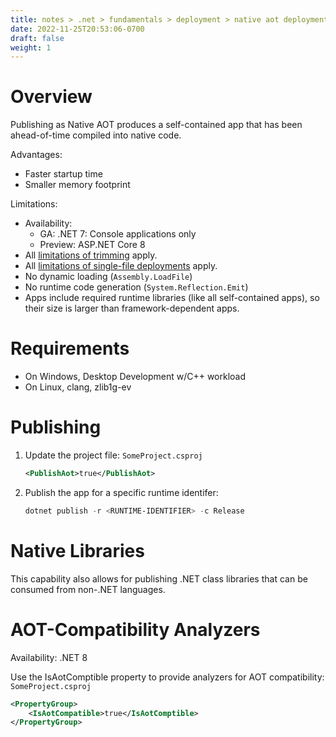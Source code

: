 ```yaml
---
title: notes > .net > fundamentals > deployment > native aot deployment
date: 2022-11-25T20:53:06-0700
draft: false
weight: 1
---
```

# Overview
Publishing as Native AOT produces a self-contained app that has been ahead-of-time compiled into native code.

Advantages:
- Faster startup time
- Smaller memory footprint

Limitations:
- Availability: 
  - GA: .NET 7: Console applications only
  - Preview: ASP.NET Core 8 
- All [limitations of trimming](https://learn.microsoft.com/en-us/dotnet/core/deploying/trimming/incompatibilities) apply.
- All [limitations of single-file deployments](https://learn.microsoft.com/en-us/dotnet/core/deploying/single-file/overview?tabs=cli#api-incompatibility) apply.
- No dynamic loading (`Assembly.LoadFile`)
- No runtime code generation (`System.Reflection.Emit`)
- Apps include required runtime libraries (like all self-contained apps), so their size is larger than framework-dependent apps.

# Requirements
- On Windows, Desktop Development w/C++ workload
- On Linux, clang, zlib1g-ev

# Publishing
1. Update the project file:
    `SomeProject.csproj`  
    ```xml
    <PublishAot>true</PublishAot>
    ```
2. Publish the app for a specific runtime identifer:
    ```powershell
    dotnet publish -r <RUNTIME-IDENTIFIER> -c Release
    ```

# Native Libraries
This capability also allows for publishing .NET class libraries that can be consumed from non-.NET languages.

# AOT-Compatibility Analyzers
<g>Availability: .NET 8</g>  

Use the IsAotComptible property to provide analyzers for AOT compatibility:  
`SomeProject.csproj`  
```xml
<PropertyGroup>
    <IsAotCompatible>true</IsAotComptible>
</PropertyGroup>
```
